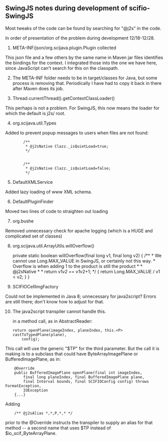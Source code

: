 ## SwingJS notes during development of scifio-SwingJS


Most tweaks of the code can be found by searching for "@j2s" in the code. 

In order of presentation of the problem during development 12/18-12/28.

1. META-INF/json/org.scijava.plugin.Plugin collected

This json file and a few others by the same name in Maven jar files identifies the bindings for the context. I integrated those into the one we have here, since JavaScript can't search for this on the classpath. 

2. The META-INF folder needs to be in target/classes for Java, but some process is removing that. Periodically I have had to copy it back in there after Maven does its job.

3. Thread.currentThread().getContextClassLoader() 

This perhaps is not a problem. For SwingJS, this now means the loader for which the default is j2s/ root.

4. org.scijava.util.Types

Added to prevent popup messages to users when files are not found:

			/**
			 * @j2sNative Clazz._isQuietLoad=true;
			 */


			/**
			 * @j2sNative Clazz._isQuietLoad=false;
			 */


5. DefaultXMLService

Added lazy loading of www XML schema.

6. DefaultPluginFinder 

Moved two lines of code to straighten out loading

7. org.bushe

Removed unnecessary check for apache logging (which is a HUGE and complicated set of classes)

8. org.scijava.util.ArrayUtils.willOverflow()

	private static boolean willOverflow(final long v1, final long v2) {
		/**
		 * We cannot use Long.MAX_VALUE in SwingJS, or certainly not this way. 
		 * Overflow is when adding 1 to the product is still the product
		 * 
		 * @j2sNative
		 * 
		 * 			return v1*v2 == v1*v2+1;
		 */
		{
			return Long.MAX_VALUE / v1 < v2;
		}
	}


9. SCIFIOCellImgFactory

Could not be implemented in Java 8; unnecessary for java2script? Errors are still there; don't know how to adjust for that.


10. The java2script transpiler cannot handle this.<P> in a method call, as in AbstractReader:

		return openPlane(imageIndex, planeIndex, this.<P> castToTypedPlane(plane),
			config);


This call will use the generic "$TP" for the third parameter. But the call it is making is to a subclass that could have ByteArrayImagePlane or BufferedImagePlane, as in:


		@Override
		public BufferedImagePlane openPlane(final int imageIndex,
			final long planeIndex, final BufferedImagePlane plane,
			final Interval bounds, final SCIFIOConfig config) throws FormatException,
			IOException
		{...}

Adding 

		/** @j2sAlias *,*,P,*,* */ 

prior to the @Override instructs the transpiler to supply an alias for that method -- a second name that uses $TP instead of $io\_scif\_ByteArrayPlane. 
